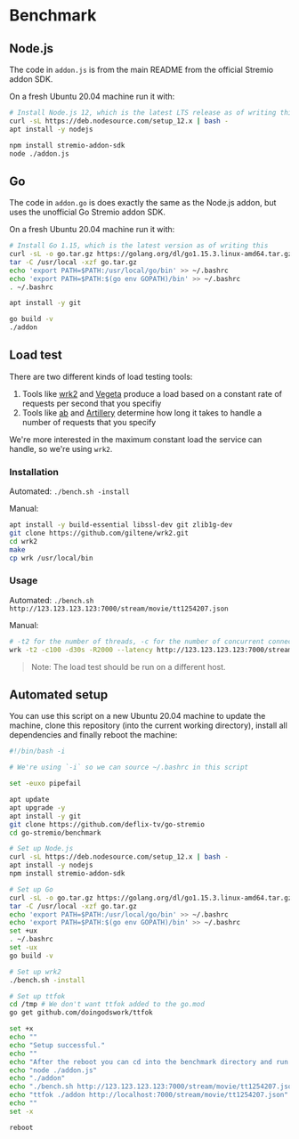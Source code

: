 # Benchmark

## Node.js

The code in `addon.js` is from the main README from the official Stremio addon SDK.

On a fresh Ubuntu 20.04 machine run it with:

```bash
# Install Node.js 12, which is the latest LTS release as of writing this.
curl -sL https://deb.nodesource.com/setup_12.x | bash -
apt install -y nodejs

npm install stremio-addon-sdk
node ./addon.js
```

## Go

The code in `addon.go` is does exactly the same as the Node.js addon, but uses the unofficial Go Stremio addon SDK.

On a fresh Ubuntu 20.04 machine run it with:

```bash
# Install Go 1.15, which is the latest version as of writing this
curl -sL -o go.tar.gz https://golang.org/dl/go1.15.3.linux-amd64.tar.gz
tar -C /usr/local -xzf go.tar.gz
echo 'export PATH=$PATH:/usr/local/go/bin' >> ~/.bashrc
echo 'export PATH=$PATH:$(go env GOPATH)/bin' >> ~/.bashrc
. ~/.bashrc

apt install -y git

go build -v
./addon
```

## Load test

There are two different kinds of load testing tools:

1. Tools like [wrk2](https://github.com/giltene/wrk2) and [Vegeta](https://github.com/tsenart/vegeta) produce a load based on a constant rate of requests per second that you specifiy
2. Tools like [ab](https://httpd.apache.org/docs/2.4/programs/ab.html) and [Artillery](https://artillery.io/) determine how long it takes to handle a number of requests that you specify

We're more interested in the maximum constant load the service can handle, so we're using `wrk2`.

### Installation

Automated: `./bench.sh -install`

Manual:

```bash
apt install -y build-essential libssl-dev git zlib1g-dev
git clone https://github.com/giltene/wrk2.git
cd wrk2
make
cp wrk /usr/local/bin
```

### Usage

Automated: `./bench.sh http://123.123.123.123:7000/stream/movie/tt1254207.json`

Manual:

```bash
# -t2 for the number of threads, -c for the number of concurrent connections, -d for the duration, -R for the request rate
wrk -t2 -c100 -d30s -R2000 --latency http://123.123.123.123:7000/stream/movie/tt1254207.json
```

> Note: The load test should be run on a different host.

## Automated setup

You can use this script on a new Ubuntu 20.04 machine to update the machine, clone this repository (into the current working directory), install all dependencies and finally reboot the machine:

```bash
#!/bin/bash -i

# We're using `-i` so we can source ~/.bashrc in this script

set -euxo pipefail

apt update
apt upgrade -y
apt install -y git
git clone https://github.com/deflix-tv/go-stremio
cd go-stremio/benchmark

# Set up Node.js
curl -sL https://deb.nodesource.com/setup_12.x | bash -
apt install -y nodejs
npm install stremio-addon-sdk

# Set up Go
curl -sL -o go.tar.gz https://golang.org/dl/go1.15.3.linux-amd64.tar.gz
tar -C /usr/local -xzf go.tar.gz
echo 'export PATH=$PATH:/usr/local/go/bin' >> ~/.bashrc
echo 'export PATH=$PATH:$(go env GOPATH)/bin' >> ~/.bashrc
set +ux
. ~/.bashrc
set -ux
go build -v

# Set up wrk2
./bench.sh -install

# Set up ttfok
cd /tmp # We don't want ttfok added to the go.mod
go get github.com/doingodswork/ttfok

set +x
echo ""
echo "Setup successful."
echo ""
echo "After the reboot you can cd into the benchmark directory and run:"
echo "node ./addon.js"
echo "./addon"
echo "./bench.sh http://123.123.123.123:7000/stream/movie/tt1254207.json"
echo "ttfok ./addon http://localhost:7000/stream/movie/tt1254207.json"
echo ""
set -x

reboot
```
